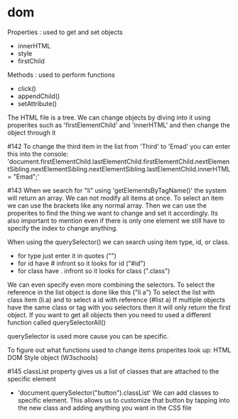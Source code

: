 # dom
Properties : used to get and set objects
 - innerHTML
 - style
 - firstChild

Methods : used to perform functions
 - click()
 - appendChild()
 - setAttribute()

 The HTML file is a tree. We can change objects by diving into it using properites such as 'firstElementChild' and 'innerHTML' and then change the object through it

#142
 To change the third item in the list from 'Third' to 'Emad' you can enter this into the console:
 'document.firstElementChild.lastElementChild.firstElementChild.nextElementSibling.nextElementSibling.nextElementSibling.lastElementChild.innerHTML = "Emad";'

#143
 When we search for "li" using 'getElementsByTagName()' the system will return an array. We can not modify all items at once. To select an item we can use the brackets like any normal array. Then we can use the properites to find the thing we want to change and set it accordingly. Its also important to mention even if there is only one element we still have to specify the index to change anything.

 When using the querySelector() we can search using item type, id, or class. 
  - for type just enter it in quotes ("")
  - for id have # infront so it looks for id ("#id")
  - for class have . infront so it looks for class (".class")

  We can even specify even more combining the selectors. To select the reference in the list object is done like this ("li a")
  To select the list with class item (li.a) and to select a id with reference (#list a)
  If multiple objects have the same class or tag with you selectors then it will only return the first object. If you want to get all objects then you need to used a different function called querySelectorAll()

  querySelector is used more cause you can be specific.

  To figure out what functions used to change items properites look up: HTML DOM Style object (W3schools)

  #145
  classList property gives us a list of classes that are attached to the specific element
   - 'document.querySelector("button").classList'
  We can add classes to specific element. This allows us to customize that button by tapping into the new class and adding anything you want in the CSS file